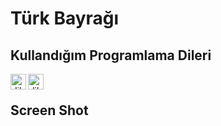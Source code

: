 # Türk Bayrağı

## Kullandığım Programlama Dileri
<img align="left" alt="dil-Html" width="25px" src="https://www.flaticon.com/svg/static/icons/svg/919/919827.svg"> 
<img align="left" alt="dil-Css" width="25px" src="https://www.flaticon.com/svg/static/icons/svg/919/919826.svg"> 

<br>

## Screen Shot
<img width="30px" scr= "https://raw.githubusercontent.com/mapekdemir/Html-Css-Turk-Bayragi/main/ScreenShot/screenshot1.jpg" > 
